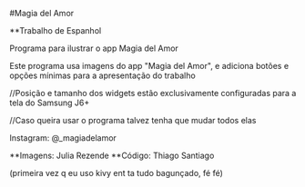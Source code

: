 #Magia del Amor

**Trabalho de Espanhol

Programa para ilustrar o app Magia del Amor

Este programa usa imagens do app "Magia del Amor", e adiciona botões e opções mínimas para a apresentação do trabalho

//Posição e tamanho dos widgets estão exclusivamente configuradas para a tela do Samsung J6+

//Caso queira usar o programa talvez tenha que mudar todos elas

Instagram: @_magiadelamor

**Imagens: Julia Rezende
**Código: Thiago Santiago

(primeira vez q eu uso kivy ent ta tudo bagunçado, fé fé)
